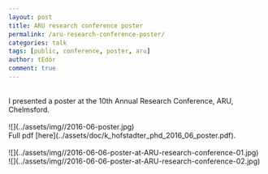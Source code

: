 ```yaml
---
layout: post
title: ARU research conference poster
permalink: /aru-research-conference-poster/
categories: talk
tags: [public, conference, poster, aru]
author: tEdör
comment: true
---
```

<br>
I presented a poster at the 10th Annual Research Conference, ARU, Chelmsford.
<br>
<br>
![](../assets/img//2016-06-poster.jpg)
<br>
Full pdf [here](../assets/doc/k_hofstadter_phd_2016_06_poster.pdf).
<br>
<br>
![](../assets/img//2016-06-06-poster-at-ARU-research-conference-01.jpg)
<br>
![](../assets/img//2016-06-06-poster-at-ARU-research-conference-02.jpg)

